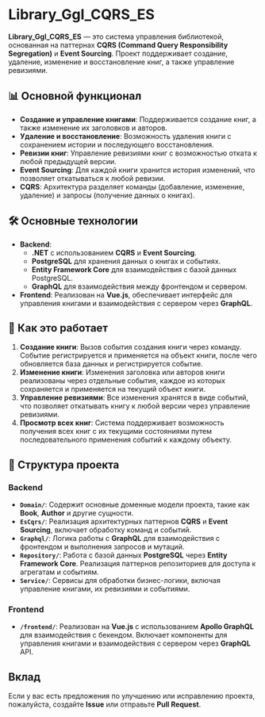 # Library_Ggl_CQRS_ES

**Library_Ggl_CQRS_ES** — это система управления библиотекой, основанная на паттернах **CQRS (Command Query Responsibility Segregation)** и **Event Sourcing**. Проект поддерживает создание, удаление, изменение и восстановление книг, а также управление ревизиями.

## 📊 Основной функционал

- **Создание и управление книгами**: Поддерживается создание книг, а также изменение их заголовков и авторов.
- **Удаление и восстановление**: Возможность удаления книги с сохранением истории и последующего восстановления.
- **Ревизии книг**: Управление ревизиями книг с возможностью отката к любой предыдущей версии.
- **Event Sourcing**: Для каждой книги хранится история изменений, что позволяет откатываться к любой ревизии.
- **CQRS**: Архитектура разделяет команды (добавление, изменение, удаление) и запросы (получение данных о книгах).

## 🛠 Основные технологии

- **Backend**:
  - **.NET** с использованием **CQRS** и **Event Sourcing**.
  - **PostgreSQL** для хранения данных о книгах и событиях.
  - **Entity Framework Core** для взаимодействия с базой данных PostgreSQL.
  - **GraphQL** для взаимодействия между фронтендом и сервером.
- **Frontend**: Реализован на **Vue.js**, обеспечивает интерфейс для управления книгами и взаимодействия с сервером через **GraphQL**.

## 🚀 Как это работает

1. **Создание книги**: Вызов события создания книги через команду. Событие регистрируется и применяется на объект книги, после чего обновляется база данных и регистрируется событие.
2. **Изменение книги**: Изменения заголовка или авторов книги реализованы через отдельные события, каждое из которых сохраняется и применяется на текущий объект книги.
3. **Управление ревизиями**: Все изменения хранятся в виде событий, что позволяет откатывать книгу к любой версии через управление ревизиями.
4. **Просмотр всех книг**: Система поддерживает возможность получения всех книг с их текущими состояниями путем последовательного применения событий к каждому объекту.

## 🔧 Структура проекта

### Backend
- **`Domain/`**: Содержит основные доменные модели проекта, такие как **Book**, **Author** и другие сущности.
- **`EsCqrs/`**: Реализация архитектурных паттернов **CQRS** и **Event Sourcing**, включает обработку команд и событий.
- **`Graphql/`**: Логика работы с **GraphQL** для взаимодействия с фронтендом и выполнения запросов и мутаций.
- **`Repository/`**: Работа с базой данных **PostgreSQL** через **Entity Framework Core**. Реализация паттернов репозиториев для доступа к агрегатам и событиям.
- **`Service/`**: Сервисы для обработки бизнес-логики, включая управление книгами, их ревизиями и событиями.

### Frontend
- **`/frontend/`**: Реализован на **Vue.js** с использованием **Apollo GraphQL** для взаимодействия с бекендом. Включает компоненты для управления книгами и взаимодействия с сервером через **GraphQL** API.

## Вклад

Если у вас есть предложения по улучшению или исправлению проекта, пожалуйста, создайте **Issue** или отправьте **Pull Request**.
